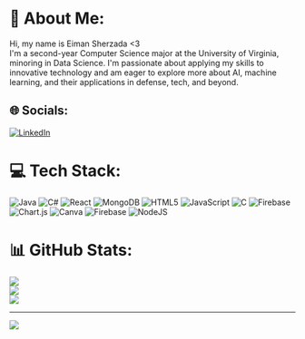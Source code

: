 # 💫 About Me:
Hi, my name is Eiman Sherzada <3<br>I'm a second-year Computer Science major at the University of Virginia, minoring in Data Science. I'm passionate about applying my skills to innovative technology and am eager to explore more about AI, machine learning, and their applications in defense, tech, and beyond.


## 🌐 Socials:
[![LinkedIn](https://img.shields.io/badge/LinkedIn-%230077B5.svg?logo=linkedin&logoColor=white)](https://linkedin.com/in/www.linkedin.com/in/eiman-sherzada) 

# 💻 Tech Stack:
![Java](https://img.shields.io/badge/java-%23ED8B00.svg?style=for-the-badge&logo=openjdk&logoColor=white) ![C#](https://img.shields.io/badge/c%23-%23239120.svg?style=for-the-badge&logo=csharp&logoColor=white) ![React](https://img.shields.io/badge/react-%2320232a.svg?style=for-the-badge&logo=react&logoColor=%2361DAFB) ![MongoDB](https://img.shields.io/badge/MongoDB-%234ea94b.svg?style=for-the-badge&logo=mongodb&logoColor=white) ![HTML5](https://img.shields.io/badge/html5-%23E34F26.svg?style=for-the-badge&logo=html5&logoColor=white) ![JavaScript](https://img.shields.io/badge/javascript-%23323330.svg?style=for-the-badge&logo=javascript&logoColor=%23F7DF1E) ![C](https://img.shields.io/badge/c-%2300599C.svg?style=for-the-badge&logo=c&logoColor=white) ![Firebase](https://img.shields.io/badge/firebase-%23039BE5.svg?style=for-the-badge&logo=firebase) ![Chart.js](https://img.shields.io/badge/chart.js-F5788D.svg?style=for-the-badge&logo=chart.js&logoColor=white) ![Canva](https://img.shields.io/badge/Canva-%2300C4CC.svg?style=for-the-badge&logo=Canva&logoColor=white) ![Firebase](https://img.shields.io/badge/firebase-a08021?style=for-the-badge&logo=firebase&logoColor=ffcd34) ![NodeJS](https://img.shields.io/badge/node.js-6DA55F?style=for-the-badge&logo=node.js&logoColor=white)
# 📊 GitHub Stats:
![](https://github-readme-stats.vercel.app/api?username=chimaevv&theme=dark&hide_border=true&include_all_commits=false&count_private=false)<br/>
![](https://github-readme-streak-stats.herokuapp.com/?user=chimaevv&theme=dark&hide_border=true)<br/>
![](https://github-readme-stats.vercel.app/api/top-langs/?username=chimaevv&theme=dark&hide_border=true&include_all_commits=false&count_private=false&layout=compact)

---
[![](https://visitcount.itsvg.in/api?id=chimaevv&icon=0&color=0)](https://visitcount.itsvg.in)

<!-- Proudly created with GPRM ( https://gprm.itsvg.in ) -->
